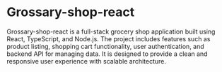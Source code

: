 # Grossary-shop-react
Grossary-shop-react is a full-stack grocery shop application built using React, TypeScript, and Node.js. The project includes features such as product listing, shopping cart functionality, user authentication, and backend API for managing data. It is designed to provide a clean and responsive user experience with scalable architecture.
